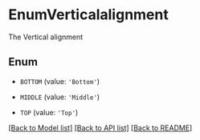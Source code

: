 # EnumVerticalalignment

The Vertical alignment

## Enum

* `BOTTOM` (value: `'Bottom'`)

* `MIDDLE` (value: `'Middle'`)

* `TOP` (value: `'Top'`)

[[Back to Model list]](../README.md#documentation-for-models) [[Back to API list]](../README.md#documentation-for-api-endpoints) [[Back to README]](../README.md)


